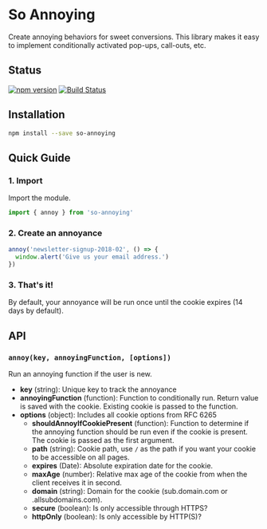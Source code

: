 # So Annoying

Create annoying behaviors for sweet conversions. This library makes it easy to
implement conditionally activated pop-ups, call-outs, etc.

## Status

[![npm version](https://badge.fury.io/js/so-annoying.svg)](http://badge.fury.io/js/so-annoying)
[![Build Status](https://secure.travis-ci.org/angeloashmore/so-annoying.svg?branch=master)](http://travis-ci.org/angeloashmore/so-annoying?branch=master)

## Installation

```sh
npm install --save so-annoying
```

## Quick Guide

### 1. Import

Import the module.

```js
import { annoy } from 'so-annoying'
```

### 2. Create an annoyance

```js
annoy('newsletter-signup-2018-02', () => {
  window.alert('Give us your email address.')
})
```

### 3. That's it!

By default, your annoyance will be run once until the cookie expires (14 days
by default).

## API

### `annoy(key, annoyingFunction, [options])`

Run an annoying function if the user is new.

* **key** (string): Unique key to track the annoyance
* **annoyingFunction** (function): Function to conditionally run. Return value
  is saved with the cookie. Existing cookie is passed to the function.
* **options** (object): Includes all cookie options from RFC 6265
  * **shouldAnnoyIfCookiePresent** (function): Function to determine if the
    annoying function should be run even if the cookie is present. The cookie
    is passed as the first argument.
  * **path** (string): Cookie path, use `/` as the path if you want your cookie
    to be accessible on all pages.
  * **expires** (Date): Absolute expiration date for the cookie.
  * **maxAge** (number): Relative max age of the cookie from when the client
    receives it in second.
  * **domain** (string): Domain for the cookie (sub.domain.com or
    .allsubdomains.com).
  * **secure** (boolean): Is only accessible through HTTPS?
  * **httpOnly** (boolean): Is only accessible by HTTP(S)?
